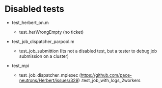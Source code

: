 # Disabled tests

- test_herbert_on.m
  - test_herWrongEmpty (no ticket)

- test_job_dispatcher_parpool.m
  - test_job_submittion (Its not a disabled test, but a tester to debug job submission on a cluster)

- test_mpi
    - test_job_dispatcher_mpiexec (https://github.com/pace-neutrons/Herbert/issues/329)
        :test_job_with_logs_2workers
  
